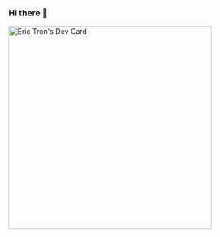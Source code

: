 ### Hi there 👋

<a href="https://app.daily.dev/Erryon"><img src="https://api.daily.dev/devcards/57b23968fa4f45a1a8fcd0b4e8a0b4f7.png?r=60c" width="400" alt="Eric Tron's Dev Card"/></a>

<!--
**Erryon/Erryon** is a ✨ _special_ ✨ repository because its `README.md` (this file) appears on your GitHub profile.

Here are some ideas to get you started:

- 🔭 I’m currently working on ...
- 🌱 I’m currently learning ...
- 👯 I’m looking to collaborate on ...
- 🤔 I’m looking for help with ...
- 💬 Ask me about ...
- 📫 How to reach me: ...
- 😄 Pronouns: ...
- ⚡ Fun fact: ...
-->
